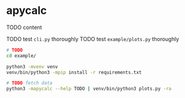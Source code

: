 # apycalc

TODO content

TODO test `cli.py` thoroughly
TODO test `example/plots.py` thoroughly

```bash
# TODO
cd example/

python3 -mvenv venv
venv/bin/python3 -mpip install -r requirements.txt

# TODO fetch data
python3 -mapycalc --help TODO | venv/bin/python3 plots.py -ra
```
